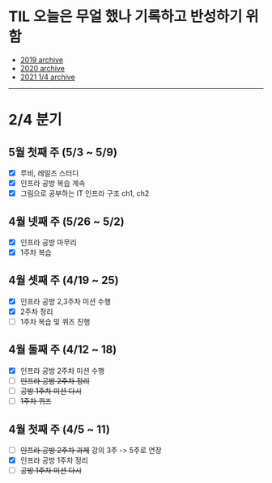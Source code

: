 # TIL 오늘은 무얼 했나 기록하고 반성하기 위함
- [2019 archive](https://github.com/nokchax/TIL/blob/master/archive/2019.md)
- [2020 archive](https://github.com/nokchax/TIL/blob/master/archive/2020.md)
- [2021 1/4 archive](https://github.com/nokchax/TIL/blob/master/archive/2021-first-quarter.md)
---
# 2/4 분기
## 5월 첫째 주 (5/3 ~ 5/9)
- [x] 루비, 레일즈 스터디
- [x] 인프라 공방 복습 계속
- [x] 그림으로 공부하는 IT 인프라 구조 ch1, ch2

## 4월 넷째 주 (5/26 ~ 5/2)
- [x] 인프라 공방 마무리
- [x] 1주차 복습

## 4월 셋째 주 (4/19 ~ 25)
- [x] 인프라 공방 2,3주차 미션 수행
- [x] 2주차 정리
- [ ] 1주차 복습 및 퀴즈 진행

## 4월 둘째 주 (4/12 ~ 18)
- [x] 인프라 공방 2주차 미션 수행
- [ ] ~~인프라 공방 2주차 정리~~
- [ ] ~~공방 1주차 미션 다시~~
- [ ] ~~1주차 퀴즈~~

## 4월 첫째 주 (4/5 ~ 11)
- [ ] ~~인프라 공방 2주차 과제~~ 강의 3주 -> 5주로 연장
- [x] 인프라 공방 1주차 정리
- [ ] ~~공방 1주차 미션 다시~~ 

